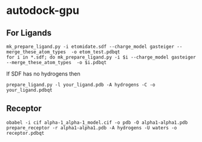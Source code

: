 # autodock-gpu

## For Ligands
```
mk_prepare_ligand.py -i etomidate.sdf --charge_model gasteiger --merge_these_atom_types  -o etom_test.pdbqt
for i in *.sdf; do mk_prepare_ligand.py -i $i --charge_model gasteiger --merge_these_atom_types  -o $i.pdbqt
```
If SDF has no hydrogens then 
```
prepare_ligand.py -l your_ligand.pdb -A hydrogens -C -o your_ligand.pdbqt
```

## Receptor
```
obabel -i cif alpha-1_alpha-1_model.cif -o pdb -O alpha1-alpha1.pdb
prepare_receptor -r alpha1-alpha1.pdb -A hydrogens -U waters -o receptor.pdbqt
```
